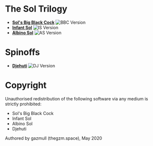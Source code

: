 # The Sol Trilogy
- [**Sol's Big Black Cock**](bbc/README.md) ![BBC Version](https://img.shields.io/badge/BBC-v0.12.2-orange)
- [**Infant Sol**](is/README.md) ![IS Version](https://img.shields.io/badge/IS-v0.11.1-orange)
- [**Albino Sol**](as/README.md) ![AS Version](https://img.shields.io/badge/AS-v0.2.1-A6C2E6)

# Spinoffs
- [**Djehuti**](dj/README.md) ![DJ Version](https://img.shields.io/badge/DJ-v0.1.0-172947)

# Copyright
Unauthorised redistribution of the following software via any medium is strictly prohibited:
 - Sol's Big Black Cock
 - Infant Sol
 - Albino Sol
 - Djehuti

Authored by gazmull (thegzm.space), May 2020
